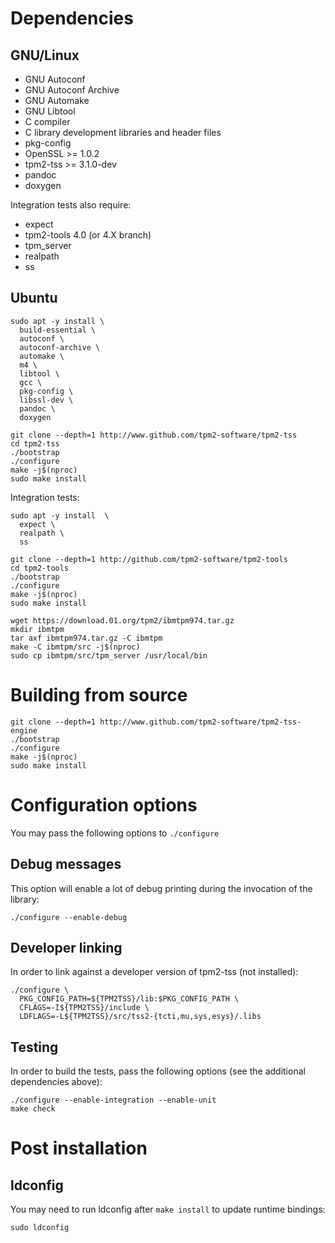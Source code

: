 # Dependencies

## GNU/Linux
* GNU Autoconf
* GNU Autoconf Archive
* GNU Automake
* GNU Libtool
* C compiler
* C library development libraries and header files
* pkg-config
* OpenSSL >= 1.0.2
* tpm2-tss >= 3.1.0-dev
* pandoc
* doxygen

Integration tests also require:
* expect
* tpm2-tools 4.0 (or 4.X branch)
* tpm_server
* realpath
* ss

## Ubuntu
```
sudo apt -y install \
  build-essential \
  autoconf \
  autoconf-archive \
  automake \
  m4 \
  libtool \
  gcc \
  pkg-config \
  libssl-dev \
  pandoc \
  doxygen

git clone --depth=1 http://www.github.com/tpm2-software/tpm2-tss
cd tpm2-tss
./bootstrap
./configure
make -j$(nproc)
sudo make install
```

Integration tests:
```
sudo apt -y install  \
  expect \
  realpath \
  ss

git clone --depth=1 http://github.com/tpm2-software/tpm2-tools
cd tpm2-tools
./bootstrap
./configure
make -j$(nproc)
sudo make install

wget https://download.01.org/tpm2/ibmtpm974.tar.gz
mkdir ibmtpm
tar axf ibmtpm974.tar.gz -C ibmtpm
make -C ibmtpm/src -j$(nproc)
sudo cp ibmtpm/src/tpm_server /usr/local/bin
```

# Building from source
```
git clone --depth=1 http://www.github.com/tpm2-software/tpm2-tss-engine
./bootstrap
./configure
make -j$(nproc)
sudo make install
```

# Configuration options
You may pass the following options to `./configure`

## Debug messages
This option will enable a lot of debug printing during the invocation of the
library:
```
./configure --enable-debug
```

## Developer linking
In order to link against a developer version of tpm2-tss (not installed):
```
./configure \
  PKG_CONFIG_PATH=${TPM2TSS}/lib:$PKG_CONFIG_PATH \
  CFLAGS=-I${TPM2TSS}/include \
  LDFLAGS=-L${TPM2TSS}/src/tss2-{tcti,mu,sys,esys}/.libs 
```

## Testing
In order to build the tests, pass the following options
(see the additional dependencies above):
```
./configure --enable-integration --enable-unit
make check
```

# Post installation

## ldconfig
You may need to run ldconfig after `make install` to update runtime bindings:
```
sudo ldconfig
```
